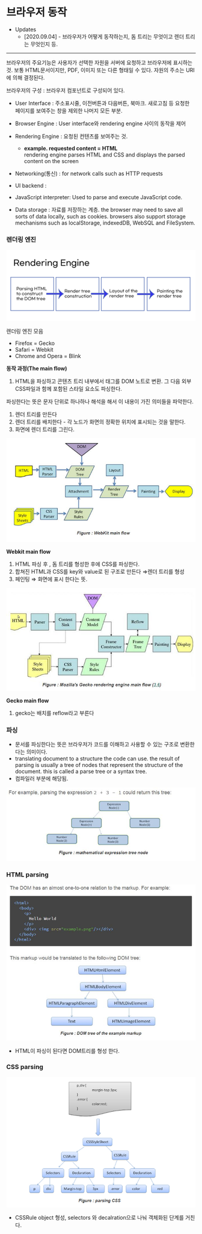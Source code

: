 # 브라우저 동작

- Updates
  - [2020.09.04] - 브라우저가 어떻게 동작하는지, 돔 트리는 무엇이고 렌더 트리는 무엇인지 등.

---

브라우저의 주요기능은 사용자가 선택한 자원을 서버에 요청하고 브라우저에 표시하는 것. 보통 HTML문서이지만, PDF, 이미지 또는 다른 형태일 수 있다. 자원의 주소는 URI에 의해 결정된다.

브라우저의 구성 : 브라우저 컴포넌트로 구성되어 있다.

- User Interface : 주소표시줄, 이전버튼과 다음버튼, 북마크. 새로고침 등 요청한 페이지를 보여주는 창을 제외한 나머지 모든 부분.
- Browser Engine : User interface와 rendering engine 사이의 동작을 제어
- Rendering Engine : 요청된 컨텐츠를 보여주는 것.

  - **example. requested content = HTML**  
     rendering engine parses HTML and CSS and displays the parsed content on the screen

- Networking(통신) : for network calls such as HTTP requests
- UI backend :
- JavaScript interpreter: Used to parse and execute JavaScript code.
- Data storage : 자료를 저장하는 계층. the browser may need to save all sorts of data locally, such as cookies. browsers also support storage mechanisms such as localStorage, indexedDB, WebSQL and FileSystem.

### 렌더링 엔진

![renderingengine](./img/renderingengine.jpg)

렌더링 엔진 모음

- Firefox = Gecko
- Safari = Webkit
- Chrome and Opera = Blink

**동작 과정(The main flow)**

1. HTML을 파싱하고 콘텐츠 트리 내부에서 태그를 DOM 노트로 변환. 그 다음 외부 CSS파일과 함께 포함된 스타일 요소도 파싱한다.

파싱한다는 뜻은 문자 단위로 하나하나 해석을 해서 이 내용이 가진 의미들을 파악한다.

1. 렌더 트리를 만든다
2. 렌더 트리를 배치한다 - 각 노드가 화면의 정확한 위치에 표시되는 것을 말한다.
3. 화면에 렌더 트리를 그린다.

![webkit](./img/webkitflow.JPG)

**Webkit main flow**

1. HTML 파싱 후 , 돔 트리를 형성한 후에 CSS를 파싱한다.
2. 합쳐진 HTML과 CSS를 key와 value로 된 구조로 만든다 ⇒렌더 트리를 형성
3. 페인팅 ⇒ 화면에 표시 한다는 뜻.

![gecko](./img/geckoflow.JPG)

**Gecko main flow**

1. gecko는 배치를 reflow라고 부른다

### 파싱

- 문서를 파싱한다는 뜻은 브라우저가 코드를 이해하고 사용할 수 있는 구조로 변환한다는 의미이다.
- translating document to a structure the code can use. the result of parsing is usually a tree of nodes that represent the structure of the document. this is called a parse tree or a syntax tree.
- 컴파일러 부분에 해당됨.

![parsing](./img/parsing.JPG)

### HTML parsing

![parsing](./img/htmlparsing.JPG)

- HTML이 파싱이 된다면 DOM트리를 형성 한다.

### CSS parsing

![parsing](./img/cssparsing.png)

- CSSRule object 형성, selectors 와 decalration으로 나눠 객체화된 단계를 거친다.
